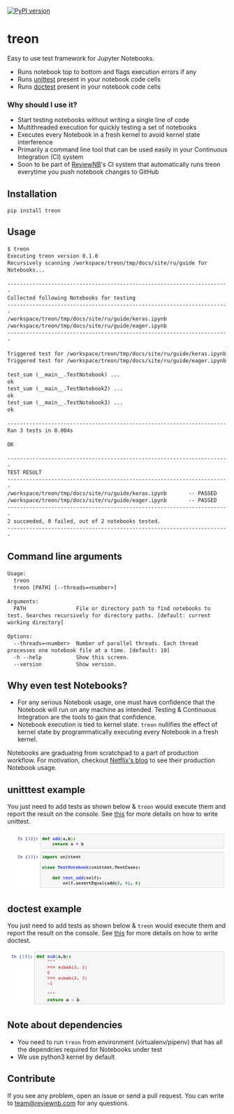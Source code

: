 [![PyPI version](https://badge.fury.io/py/numcompress.svg)](https://badge.fury.io/py/treon)

# treon
Easy to use test framework for Jupyter Notebooks.
* Runs notebook top to bottom and flags execution errors if any
* Runs [unittest](https://docs.python.org/2/library/unittest.html) present in your notebook code cells 
* Runs [doctest](https://docs.python.org/2/library/doctest.html) present in your notebook code cells

### Why should I use it?
* Start testing notebooks without writing a single line of code
* Multithreaded execution for quickly testing a set of notebooks
* Executes every Notebook in a fresh kernel to avoid kernel state interference
* Primarily a command line tool that can be used easily in your Continuous Integration (CI) system
* Soon to be part of [ReviewNB](https://www.reviewnb.com/)'s CI system that automatically runs treon everytime you push notebook changes to GitHub

## Installation
```
pip install treon
```

## Usage
```
$ treon
Executing treon version 0.1.0
Recursively scanning /workspace/treon/tmp/docs/site/ru/guide for Notebooks...

-----------------------------------------------------------------------
Collected following Notebooks for testing
-----------------------------------------------------------------------
/workspace/treon/tmp/docs/site/ru/guide/keras.ipynb
/workspace/treon/tmp/docs/site/ru/guide/eager.ipynb
-----------------------------------------------------------------------

Triggered test for /workspace/treon/tmp/docs/site/ru/guide/keras.ipynb
Triggered test for /workspace/treon/tmp/docs/site/ru/guide/eager.ipynb

test_sum (__main__.TestNotebook) ... 
ok
test_sum (__main__.TestNotebook2) ... 
ok
test_sum (__main__.TestNotebook3) ... 
ok

----------------------------------------------------------------------
Ran 3 tests in 0.004s

OK

-----------------------------------------------------------------------
TEST RESULT
-----------------------------------------------------------------------
/workspace/treon/tmp/docs/site/ru/guide/keras.ipynb       -- PASSED 
/workspace/treon/tmp/docs/site/ru/guide/eager.ipynb       -- PASSED 
-----------------------------------------------------------------------
2 succeeded, 0 failed, out of 2 notebooks tested.
-----------------------------------------------------------------------
```

## Command line arguments
```
Usage:
  treon
  treon [PATH] [--threads=<number>]

Arguments:
  PATH                File or directory path to find notebooks to test. Searches recursively for directory paths. [default: current working directory]

Options:
  --threads=<number>  Number of parallel threads. Each thread processes one notebook file at a time. [default: 10]
  -h --help           Show this screen.
  --version           Show version.

```

## Why even test Notebooks?
* For any serious Notebook usage, one must have confidence that the Notebook will run on any machine as intended. Testing & Continuous Integration are the tools to gain that confidence.
* Notebook execution is tied to kernel state. `treon` nullifies the effect of kernel state by programmatically executing every Notebook in a fresh kernel.

Notebooks are graduating from scratchpad to a part of production workflow. For motivation, checkout [Netflix's blog](https://medium.com/netflix-techblog/scheduling-notebooks-348e6c14cfd6) to see their production Notebook usage.

## unitttest example
You just need to add tests as shown below & `treon` would execute them and report the result on the console. See [this](https://docs.python.org/2/library/unittest.html) for more details on how to write unittest.

![](images/unittest.png)

## doctest example
You just need to add tests as shown below & `treon` would execute them and report the result on the console. See [this](https://docs.python.org/2/library/doctest.html) for more details on how to write doctest.

![](images/doctest.png)

## Note about dependencies
* You need to run `treon` from environment (virtualenv/pipenv) that has all the dependcies required for Notebooks under test
* We use python3 kernel by default

## Contribute
If you see any problem, open an issue or send a pull request. You can write to team@reviewnb.com for any questions.
